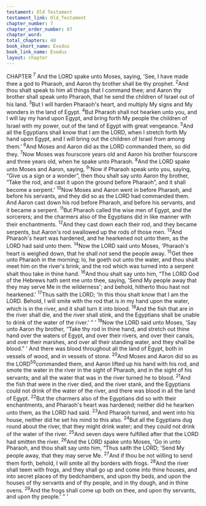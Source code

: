 ```yaml
---
testament: Old Testament
testament_link: Old_Testament
chapter_number: 7
chapter_order_number: 07
chapter_word: 
total_chapters: 40
book_short_name: Exodus
book_link_name: Exodus
layout: chapter
---
```

CHAPTER <sup>7</sup>
And the LORD spake unto Moses, saying, 'See, I have made thee a god to
Pharaoh, and Aaron thy brother shall be thy prophet. <sup>2</sup>And thou shalt speak to him all
things that I command thee; and Aaron thy brother shall speak unto Pharaoh, that he
send the children of Israel out of his land. <sup>3</sup>But I will harden Pharaoh's heart, and
multiply My signs and My wonders in the land of Egypt. <sup>4</sup>But Pharaoh shall not
hearken unto you, and I will lay my hand upon Egypt, and bring forth My people the
children of Israel with my power, out of the land of Egypt with great vengeance. <sup>5</sup>And
all the Egyptians shall know that I am the LORD, when I stretch forth My hand upon
Egypt, and I will bring out the children of Israel from among them.'  <sup>6</sup>And Moses and
Aaron did as the LORD commanded them, so did they. <sup>7</sup>Now Moses was fourscore years
old and Aaron his brother fourscore and three years old, when he spake unto Pharaoh. 
<sup>8</sup>And the LORD spake unto Moses and Aaron, saying, <sup>9</sup>'Now if Pharaoh speak
unto you, saying, “Give us a sign or a wonder”, then thou shalt say unto Aaron thy
brother, “Take the rod, and cast it upon the ground before Pharaoh”, and it shall
become a serpent.'  <sup>10</sup>Now Moses and Aaron went in before Pharaoh, and before his
servants, and they did so as the LORD had commanded them. And Aaron cast down
his rod before Pharaoh, and before his servants, and it became a serpent. <sup>11</sup>But
Pharaoh called the wise men of Egypt, and the sorcerers; and the charmers also of the
Egyptians did in like manner with their enchantments. <sup>12</sup>And they cast down each their
rod, and they became serpents, but Aaron's rod swallowed up the rods of those men.
<sup>13</sup>And Pharaoh's heart was hardened, and he hearkened not unto them, as the LORD
had said unto them.
<sup>14</sup>Now the LORD said unto Moses, 'Pharaoh's heart is weighed down, that he
shall not send the people away. <sup>15</sup>Get thee unto Pharaoh in the morning; lo, he goeth
out unto the water, and thou shalt meet him on the river's brink, and the rod which
was turned into a serpent shalt thou take in thine hand. <sup>16</sup>And thou shalt say unto
him, “The LORD God of the Hebrews hath sent me unto thee, saying, 'Send My people
away that they may serve Me in the wilderness'; and behold, hitherto thou hast not
hearkened.'  <sup>17</sup>Thus saith the LORD; 'In this thou shalt know that I am the LORD.
Behold, I will smite with the rod that is in my hand upon the water, which is in the
river, and it shall turn it into blood. <sup>18</sup>And the fish that are in the river shall die, and
the river shall stink, and the Egyptians shall be unable to drink of the water of the
river.' ” ' <sup>19</sup>Now the LORD said unto Moses, 'Say unto Aaron thy brother, “Take thy rod
in thine hand, and stretch out thine hand over the waters of Egypt, and over their
rivers, and over their canals, and over their marshes, and over all their standing water,
and they shall be blood.” ' And there was blood throughout all the land of Egypt, both
in vessels of wood, and in vessels of stone. <sup>20</sup>And Moses and Aaron did so as the LORD<sup>59</sup>commanded them, and Aaron lifted up his hand with his rod, and smote the water in
the river in the sight of Pharaoh, and in the sight of his servants; and all the water that
was in the river turned he to blood. <sup>21</sup>And the fish that were in the river died, and the
river stank, and the Egyptians could not drink of the water of the river, and there was
blood in all the land of Egypt. <sup>22</sup>But the charmers also of the Egyptians did so with
their enchantments, and Pharaoh's heart was hardened; neither did he hearken unto
them, as the LORD had said. <sup>23</sup>And Pharaoh turned, and went into his house, neither
did he set his mind to this also. <sup>24</sup>But all the Egyptians dug round about the river, that
they might drink water; and they could not drink of the water of the river. <sup>25</sup>And seven
days were fulfilled after that the LORD had smitten the river. 
<sup>26</sup>And the LORD spake unto Moses, 'Go in unto Pharaoh, and thou shalt say
unto him, “Thus saith the LORD; 'Send My people away, that they may serve Me. <sup>27</sup>And
if thou be not willing to send them forth, behold, I will smite all thy borders with frogs.
<sup>28</sup>And the river shall teem with frogs, and they shall go up and come into thine houses,
and into secret places of thy bedchambers, and upon thy beds, and upon the houses of
thy servants and of thy people, and in thy dough, and in thine ovens. <sup>29</sup>And the frogs
shall come up both on thee, and upon thy servants, and upon thy people.' ” '